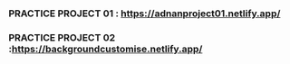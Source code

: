 ### PRACTICE PROJECT 01 : https://adnanproject01.netlify.app/
### PRACTICE PROJECT 02 :https://backgroundcustomise.netlify.app/
